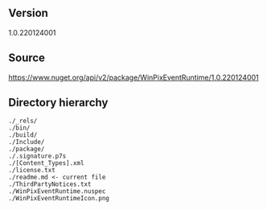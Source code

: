 ## Version
1.0.220124001

## Source
https://www.nuget.org/api/v2/package/WinPixEventRuntime/1.0.220124001

## Directory hierarchy
```
./_rels/
./bin/
./build/
./Include/
./package/
./.signature.p7s
./[Content_Types].xml
./license.txt
./readme.md <- current file
./ThirdPartyNotices.txt
./WinPixEventRuntime.nuspec
./WinPixEventRuntimeIcon.png
```
